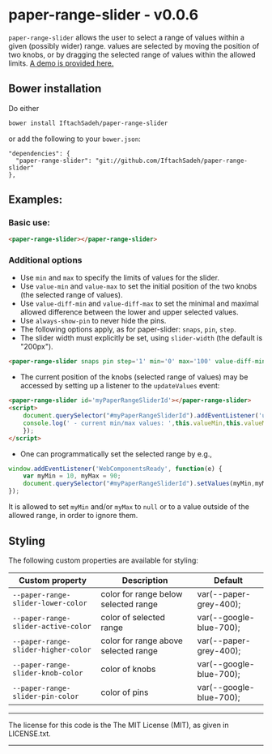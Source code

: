 # paper-range-slider - v0.0.6

`paper-range-slider` allows the user to select a range of values within a given (possibly wider) range. values are selected by moving the position of two knobs, or by dragging the selected range of values within the allowed limits. [A demo is provided here.](http://IftachSadeh.github.io/paper-range-slider/components/paper-range-slider/demo/)

## Bower installation
Do either
```bash
bower install IftachSadeh/paper-range-slider
```
or add the following to your `bower.json`:
```
"dependencies": {
  "paper-range-slider": "git://github.com/IftachSadeh/paper-range-slider"
},
```

## Examples:

### Basic use:
```html
<paper-range-slider></paper-range-slider>
```

### Additional options

- Use `min` and `max` to specify the limits of values for the slider.
- Use `value-min` and `value-max` to set the initial position of the two knobs (the selected range of values).
- Use `value-diff-min` and `value-diff-max` to set the minimal and maximal allowed difference between the lower and upper selected values.
- Use `always-show-pin` to never hide the pins.
- The following options apply, as for paper-slider: `snaps`, `pin`, `step`.
- The slider width must explicitly be set, using `slider-width` (the default is "200px").
```html
<paper-range-slider snaps pin step='1' min='0' max='100' value-diff-min="10" value-diff-max="50" value-min='30' value-max='60'></paper-range-slider>
```

- The current position of the knobs (selected range of values) may be accessed by setting up a listener to the `updateValues` event:
```html
<paper-range-slider id='myPaperRangeSliderId'></paper-range-slider>
<script>
    document.querySelector("#myPaperRangeSliderId").addEventListener('updateValues', function (customEvent) {
    console.log(' - current min/max values: ',this.valueMin,this.valueMax)
    });
</script>
```

- One can programmatically set the selected range by e.g., 
```javascript
window.addEventListener('WebComponentsReady', function(e) {
    var myMin = 10, myMax = 90;
    document.querySelector("#myPaperRangeSliderId").setValues(myMin,myMax);
});
```
It is allowed to set `myMin` and/or `myMax` to `null` or to a value outside of the allowed range, in order to ignore them.

## Styling

The following custom properties are available for styling:

Custom property | Description | Default
----------------|-------------|----------
`--paper-range-slider-lower-color` | color for range below selected range | var(--paper-grey-400);
`--paper-range-slider-active-color` | color of selected range | var(--google-blue-700);
`--paper-range-slider-higher-color` | color for range above selected range | var(--paper-grey-400);
`--paper-range-slider-knob-color` | color of knobs | var(--google-blue-700);
`--paper-range-slider-pin-color` | color of pins | var(--google-blue-700);


---

The license for this code is the The MIT License (MIT), as given in LICENSE.txt.

---
